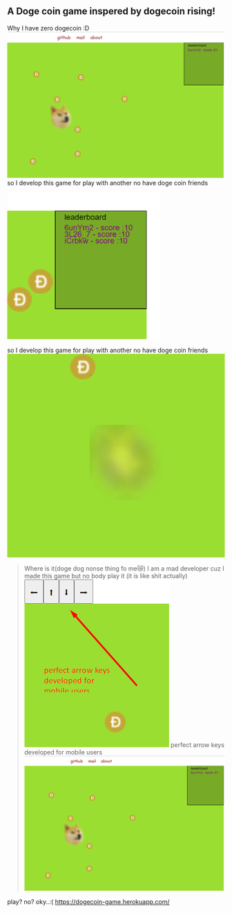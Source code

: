 ## A Doge coin game inspered by dogecoin rising!
Why I have zero dogecoin :D 
![](1.png)
so I develop this game for play with another no have doge coin friends

![](3.png)
 
 so I develop this game for play with another no have doge coin friends 
![](4.png) 
>Where is it(doge dog nonse thing fo me😿)
I am a mad developer cuz I made this game but no body play it (it is like shit actually) 
![](2.png) 
perfect arrow keys 
developed for
mobile users![alt  text](1.png)

play? no? oky..:(
https://dogecoin-game.herokuapp.com/

